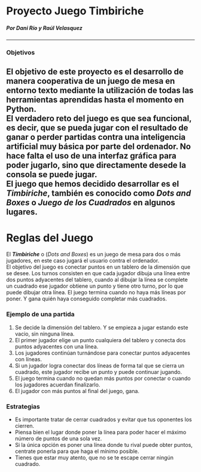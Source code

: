# Proyecto Juego Timbiriche
##### Por Dani Río y Raúl Velasquez
---
### Objetivos
El objetivo de este proyecto es el desarrollo de manera cooperativa de un juego de mesa en entorno texto mediante la utilización de todas las herramientas aprendidas hasta el momento en **Python**.  
El verdadero reto del juego es que sea **funcional**, es decir, que se pueda jugar con el resultado de ganar o perder partidas contra una inteligencia artificial muy básica por parte del ordenador. No hace falta el uso de una interfaz gráfica para poder jugarlo, sino que directamente desede la consola se puede jugar.  
El juego que hemos decidido desarrollar es el ***Timbiriche***, también es conocido como _Dots and Boxes_ o _Juego de los Cuadrados_ en algunos lugares.
---

# Reglas del Juego

El ***Timbiriche*** o (_Dots and Boxes_) es un juego de mesa para dos o más jugadores, en este caso jugará el usuario contra el ordenador.  
El objetivo del juego es conectar puntos en un tablero de la dimensión que se desee. 
Los turnos consisten en que cada jugador dibuja una línea entre dos puntos adyacentes del tablero, cuando al dibujar la línea se complete un cuadrado ese jugador obtiene un punto y tiene otro turno, por lo que puede dibujar otra línea. El juego termina cuando no haya más líneas por poner. Y gana quién haya conseguido completar más cuadrados.

### Ejemplo de una partida
1. Se decide la dimensión del tablero. Y se empieza a jugar estando este vacio, sin ninguna línea.
2. El primer jugador elige un punto cualquiera del tablero y conecta dos puntos adyacentes con una línea.
3. Los jugadores continúan turnándose para conectar puntos adyacentes con líneas.
4. Si un jugador logra conectar dos líneas de forma tal que se cierra un cuadrado, este jugador recibe un punto y puede continuar jugando.
5. El juego termina cuando no quedan más puntos por conectar o cuando los jugadores acuerdan finalizarlo.
6. El jugador con más puntos al final del juego, gana.

### Estrategias

- Es importante tratar de cerrar cuadrados y evitar que tus oponentes los cierren.
- Piensa bien el lugar donde poner la línea para poder hacer el máximo número de puntos de una sola vez.
- Si la única opción es poner una línea donde tu rival puede obter puntos, centrate ponerla para que haga el mínimo posible.
- Tienes que estar muy atento, que no se te escape cerrar ningún cuadrado.
